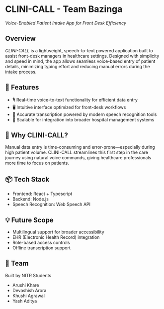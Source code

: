 # CLINI-CALL - Team Bazinga  
*Voice-Enabled Patient Intake App for Front Desk Efficiency*

## Overview  
*CLINI-CALL* is a lightweight, speech-to-text powered application built to assist front-desk managers in healthcare settings. Designed with simplicity and speed in mind, the app allows seamless voice-based entry of patient details, minimizing typing effort and reducing manual errors during the intake process.

## 🔧 Features  
- 🎙 Real-time voice-to-text functionality for efficient data entry  
- 🖥 Intuitive interface optimized for front-desk workflows  
- 🧠 Accurate transcription powered by modern speech recognition tools  
- 🔄 Scalable for integration into broader hospital management systems

## 🚀 Why CLINI-CALL?  
Manual data entry is time-consuming and error-prone—especially during high patient volume. CLINI-CALL streamlines this first step in the care journey using natural voice commands, giving healthcare professionals more time to focus on patients.

## 📦 Tech Stack  
- Frontend: React + Typescript  
- Backend: Node.js  
- Speech Recognition: Web Speech API 

## 💡 Future Scope  
- Multilingual support for broader accessibility  
- EHR (Electronic Health Record) integration  
- Role-based access controls  
- Offline transcription support

## 👥 Team  
Built by NITR Students
- Arushi Khare
- Devashish Arora
- Khushi Agrawal
- Yash Aditya
